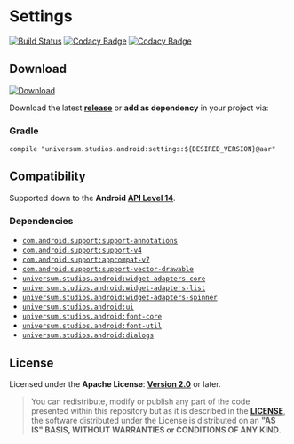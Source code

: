 Settings
===============

[![Build Status](https://travis-ci.org/universum-studios/android_settings.svg?branch=master)](https://travis-ci.org/universum-studios/android_settings)
[![Codacy Badge](https://api.codacy.com/project/badge/Grade/562af4ff63714b9ebb626350598774d4)](https://www.codacy.com/app/universum-studios/android_settings?utm_source=github.com&amp;utm_medium=referral&amp;utm_content=universum-studios/android_settings&amp;utm_campaign=Badge_Grade)
[![Codacy Badge](https://api.codacy.com/project/badge/Coverage/562af4ff63714b9ebb626350598774d4)](https://www.codacy.com/app/universum-studios/android_settings?utm_source=github.com&utm_medium=referral&utm_content=universum-studios/android_settings&utm_campaign=Badge_Coverage)

## Download ##
[![Download](https://api.bintray.com/packages/universum-studios/android/universum.studios.android%3Asettings/images/download.svg)](https://bintray.com/universum-studios/android/universum.studios.android%3Asettings/_latestVersion)

Download the latest **[release](https://github.com/universum-studios/android_settings/releases "Latest Releases page")** or **add as dependency** in your project via:

### Gradle ###

    compile "universum.studios.android:settings:${DESIRED_VERSION}@aar"

## Compatibility ##

Supported down to the **Android [API Level 14](http://developer.android.com/about/versions/android-4.0.html "See API highlights")**.

### Dependencies ###

- [`com.android.support:support-annotations`](https://developer.android.com/topic/libraries/support-library/packages.html#annotations)
- [`com.android.support:support-v4`](https://developer.android.com/topic/libraries/support-library/packages.html#v4)
- [`com.android.support:appcompat-v7`](https://developer.android.com/topic/libraries/support-library/packages.html#v7)
- [`com.android.support:support-vector-drawable`](https://developer.android.com/topic/libraries/support-library/packages.html#vector-drawable)
- [`universum.studios.android:widget-adapters-core`](https://github.com/universum-studios/android_widget_adapters/MODULES.md)
- [`universum.studios.android:widget-adapters-list`](https://github.com/universum-studios/android_widget_adapters/MODULES.md)
- [`universum.studios.android:widget-adapters-spinner`](https://github.com/universum-studios/android_widget_adapters/MODULES.md)
- [`universum.studios.android:ui`](https://github.com/universum-studios/android_ui)
- [`universum.studios.android:font-core`](https://github.com/universum-studios/android_font/MODULES.md)
- [`universum.studios.android:font-util`](https://github.com/universum-studios/android_font/MODULES.md)
- [`universum.studios.android:dialogs`](https://github.com/universum-studios/android_dialogs)

## License ##

Licensed under the **Apache License**: **[Version 2.0](http://www.apache.org/licenses/LICENSE-2.0)** or later.

> You can redistribute, modify or publish any part of the code presented within this repository but as it is described in the [**LICENSE**](https://github.com/universum-studios/android_settings/blob/master/LICENSE.md), the software distributed under the License is distributed on an **"AS IS" BASIS, WITHOUT WARRANTIES or CONDITIONS OF ANY KIND**.
